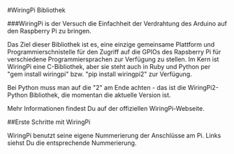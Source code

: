 <!--
---
name: WiringPi
class: interface
type: pinout
page_url: wiringpi
url: http://wiringpi.com
github: https://github.com/WiringPi/WiringPi2-Python
pin:
  '3':
    name: WiringPi 8
  '5':
    name: WiringPi 9
  '7':
    name: WiringPi 7
  '8':
    name: WiringPi 15
  '10':
    name: WiringPi 16
  '11':
    name: WiringPi 0
  '12':
    name: WiringPi 1
  '13':
    name: WiringPi 2
  '15':
    name: WiringPi 3
  '16':
    name: WiringPi 4
  '18':
    name: WiringPi 5
  '19':
    name: WiringPi 12
  '21':
    name: WiringPi 13
  '22':
    name: WiringPi 6
  '23':
    name: WiringPi 14
  '24':
    name: WiringPi 10
  '26':
    name: WiringPi 11
  '27':
    name: WiringPi 30
  '28':
    name: WiringPi 31
  '29':
    name: WiringPi 21
  '31':
    name: WiringPi 22
  '32':
    name: WiringPi 26
  '33':
    name: WiringPi 23
  '35':
    name: WiringPi 24
  '36':
    name: WiringPi 27
  '37':
    name: WiringPi 25
  '38':
    name: WiringPi 28
  '40':
    name: WiringPi 29
-->
#WiringPi Bibliothek

###WiringPi is der Versuch die Einfachheit der Verdrahtung des Arduino auf den Raspberry Pi zu bringen.

Das Ziel dieser Bibliothek ist es, eine einzige gemeinsame Plattform und Programmierschnistelle für den Zugriff auf die
GPIOs des Rapsberry Pi für verschiedene Programmiersprachen zur Verfügung zu stellen.
Im Kern ist WiringPi eine C-Bibliothek, aber sie steht auch in Ruby und Python per "gem install wiringpi" bzw. "pip install wiringpi2" zur Verfügung.

Bei Python muss man auf die "2" am Ende achten - das ist die WiringPi2-Python Bibliothek, die momentan die aktuelle Version ist.

Mehr Informationen findest Du auf der offiziellen WiringPi-Webseite.

##Erste Schritte mit WiringPi

WiringPi benutzt seine eigene Nummerierung der Anschlüsse am Pi. Links siehst Du die entsprechende Nummerierung.
